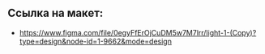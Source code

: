 ## Ссылка на макет:
* https://www.figma.com/file/0egyFfErOjCuDM5w7M7lrr/light-1-(Copy)?type=design&node-id=1-9662&mode=design